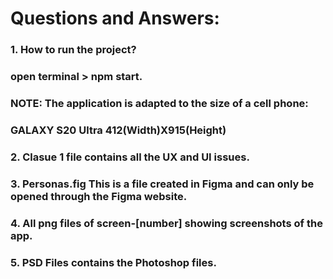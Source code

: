 # Questions and Answers:

### 1. How to run the project?
### open terminal > npm start.

### NOTE: The application is adapted to the size of a cell phone:
### GALAXY S20 Ultra 412(Width)X915(Height)

### 2. Clasue 1 file contains all the UX and UI issues.

### 3. Personas.fig This is a file created in Figma and can only be opened through the Figma website.

### 4. All png files of screen-[number] showing screenshots of the app.

### 5. PSD Files contains the Photoshop files.
